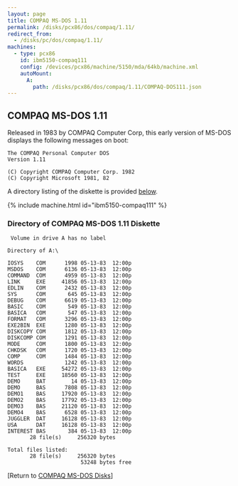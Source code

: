 ```yaml
---
layout: page
title: COMPAQ MS-DOS 1.11
permalink: /disks/pcx86/dos/compaq/1.11/
redirect_from:
  - /disks/pc/dos/compaq/1.11/
machines:
  - type: pcx86
    id: ibm5150-compaq111
    config: /devices/pcx86/machine/5150/mda/64kb/machine.xml
    autoMount:
      A:
        path: /disks/pcx86/dos/compaq/1.11/COMPAQ-DOS111.json
---
```


COMPAQ MS-DOS 1.11
---

Released in 1983 by COMPAQ Computer Corp, this early version of MS-DOS displays the following messages on boot:

	The COMPAQ Personal Computer DOS
	Version 1.11
	
	(C) Copyright COMPAQ Computer Corp. 1982
	(C) Copyright Microsoft 1981, 82

A directory listing of the diskette is provided [below](#directory-of-compaq-ms-dos-111-diskette).

{% include machine.html id="ibm5150-compaq111" %}

### Directory of COMPAQ MS-DOS 1.11 Diskette

	 Volume in drive A has no label

	Directory of A:\

	IOSYS    COM      1998 05-13-83  12:00p
	MSDOS    COM      6136 05-13-83  12:00p
	COMMAND  COM      4959 05-13-83  12:00p
	LINK     EXE     41856 05-13-83  12:00p
	EDLIN    COM      2432 05-13-83  12:00p
	SYS      COM       645 05-13-83  12:00p
	DEBUG    COM      6619 05-13-83  12:00p
	BASIC    COM       549 05-13-83  12:00p
	BASICA   COM       547 05-13-83  12:00p
	FORMAT   COM      3296 05-13-83  12:00p
	EXE2BIN  EXE      1280 05-13-83  12:00p
	DISKCOPY COM      1812 05-13-83  12:00p
	DISKCOMP COM      1291 05-13-83  12:00p
	MODE     COM      1800 05-13-83  12:00p
	CHKDSK   COM      1720 05-13-83  12:00p
	COMP     COM      1484 05-13-83  12:00p
	WORDS             1242 05-13-83  12:00p
	BASICA   EXE     54272 05-13-83  12:00p
	TEST     EXE     18560 05-13-83  12:00p
	DEMO     BAT        14 05-13-83  12:00p
	DEMO     BAS      7808 05-13-83  12:00p
	DEMO1    BAS     17920 05-13-83  12:00p
	DEMO2    BAS     17792 05-13-83  12:00p
	DEMO3    BAS     21120 05-13-83  12:00p
	DEMO4    BAS      6528 05-13-83  12:00p
	JUGGLER  DAT     16128 05-13-83  12:00p
	USA      DAT     16128 05-13-83  12:00p
	INTEREST BAS       384 05-13-83  12:00p
	       28 file(s)     256320 bytes

	Total files listed:
	       28 file(s)     256320 bytes
	                       53248 bytes free

[Return to [COMPAQ MS-DOS Disks](/disks/pcx86/dos/compaq/)]
